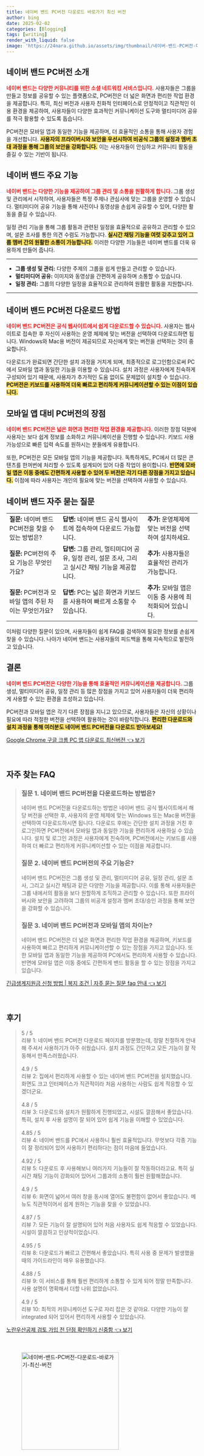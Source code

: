 ```yaml
---
title: 네이버 밴드 PC버전 다운로드 바로가기 최신 버전
author: bing
date: 2025-02-02
categories: [Blogging]
tags: [writing]
render_with_liquid: false
image: 'https://24nara.github.io/assets/img/thumbnail/네이버-밴드-PC버전-다운로드-바로가기-최신-버전.webp'
---
```



<h2 id='네이버_밴드_PC버전_소개'>네이버 밴드 PC버전 소개</h2>

<p><b><span style="color: #ee2323;">네이버 밴드는 다양한 커뮤니티를 위한 소셜 네트워킹 서비스입니다.</span></b> 사용자들은 그룹을 만들고 정보를 공유할 수 있는 플랫폼으로, PC버전은 더 넓은 화면과 편리한 작업 환경을 제공합니다. 특히, 최신 버전과 사용자 친화적 인터페이스로 안정적이고 직관적인 이용 환경을 제공하여, 사용자들이 다양한 효과적인 커뮤니케이션 도구와 멀티미디어 공유를 적극 활용할 수 있도록 돕습니다.</p>

<p>PC버전은 모바일 앱과 동일한 기능을 제공하며, 더 효율적인 소통을 통해 사용자 경험을 개선합니다. <b><span style="background-color: #ffe066;">사용자의 프라이버시와 보안을 우선시하여 비공식 그룹의 설정과 멤버 초대 과정을 통해 그룹의 보안을 강화합니다.</span></b> 이는 사용자들이 안심하고 커뮤니티 활동을 즐길 수 있는 기반이 됩니다.</p>

<h2 id='주요_기능'>네이버 밴드 주요 기능</h2>

<p><b><span style="color: #ee2323;">네이버 밴드는 다양한 기능을 제공하여 그룹 관리 및 소통을 원활하게 합니다.</span></b> 그룹 생성 및 관리에서 시작하여, 사용자들은 특정 주제나 관심사에 맞는 그룹을 운영할 수 있습니다. 멀티미디어 공유 기능을 통해 사진이나 동영상을 손쉽게 공유할 수 있어, 다양한 활동을 즐길 수 있습니다.</p>

<p>일정 관리 기능을 통해 그룹 활동과 관련된 일정을 효율적으로 공유하고 관리할 수 있으며, 설문 조사를 통한 의견 수렴도 가능합니다. <b><span style="background-color: #ffe066;">실시간 채팅 기능을 여럿 갖추고 있어 그룹 멤버 간의 원활한 소통이 가능합니다.</span></b> 이러한 다양한 기능들은 네이버 밴드를 더욱 유용하게 만들어 줍니다.</p>

<hr />

<ul>
    <li><b>그룹 생성 및 관리:</b> 다양한 주제의 그룹을 쉽게 만들고 관리할 수 있습니다.</li>
    <li><b>멀티미디어 공유:</b> 이미지와 동영상을 간편하게 공유하며 소통할 수 있습니다.</li>
    <li><b>일정 관리:</b> 그룹의 다양한 일정을 효율적으로 관리하여 원활한 활동을 지원합니다.</li>
</ul>

<hr />

<h2 id='네이버_밴드_PC버전_다운로드_방법'>네이버 밴드 PC버전 다운로드 방법</h2>

<p><b><span style="color: #ee2323;">네이버 밴드 PC버전은 공식 웹사이트에서 쉽게 다운로드할 수 있습니다.</span></b> 사용자는 웹사이트로 접속한 후 자신이 사용하는 운영 체제에 맞는 버전을 선택하여 다운로드하면 됩니다. Windows와 Mac용 버전이 제공되므로 자신에게 맞는 버전을 선택하는 것이 중요합니다.</p>

<p>다운로드가 완료되면 간단한 설치 과정을 거치게 되며, 최종적으로 로그인함으로써 PC에서 모바일 앱과 동일한 기능을 이용할 수 있습니다. 설치 과정은 사용자에게 친숙하게 구성되어 있기 때문에, 사용자가 추가적인 도움 없이도 문제없이 설치할 수 있습니다. <b><span style="background-color: #ffe066;">PC버전은 키보드를 사용하여 더욱 빠르고 편리하게 커뮤니케이션할 수 있는 이점이 있습니다.</span></b></p>

<h2 id='모바일_앱_대비_PC버전의_장점'>모바일 앱 대비 PC버전의 장점</h2>

<p><b><span style="color: #ee2323;">네이버 밴드 PC버전은 넓은 화면과 편리한 작업 환경을 제공합니다.</span></b> 이러한 장점 덕분에 사용자는 보다 쉽게 정보를 소화하고 커뮤니케이션을 진행할 수 있습니다. 키보드 사용 가능성으로 빠른 입력 속도를 원하시는 분들에게 유용합니다.</p>

<p>또한, PC버전은 모든 모바일 앱의 기능을 제공합니다. 독특하게도, PC에서 더 많은 콘텐츠를 한꺼번에 처리할 수 있도록 설계되어 있어 다중 작업이 용이합니다. <b><span style="background-color: #ffe066;">반면에 모바일 앱은 이동 중에도 간편하게 사용할 수 있어 두 버전은 각기 다른 장점을 가지고 있습니다.</span></b> 이점에 따라 사용자는 개인의 필요에 맞는 버전을 선택하여 사용할 수 있습니다.</p>

<h2 id='자주_묻는_질문'>네이버 밴드 자주 묻는 질문</h2>

<table>
    <tr>
        <td><b>질문:</b> 네이버 밴드 PC버전을 찾을 수 있는 방법은?</td>
        <td><b>답변:</b> 네이버 밴드 공식 웹사이트에 접속하여 다운로드 가능합니다.</td>
        <td><b>추가:</b> 운영체제에 맞는 버전을 선택하여 설치하세요.</td>
    </tr>
    <tr>
        <td><b>질문:</b> PC버전의 주요 기능은 무엇인가요?</td>
        <td><b>답변:</b> 그룹 관리, 멀티미디어 공유, 일정 관리, 설문 조사, 그리고 실시간 채팅 기능을 제공합니다.</td>
        <td><b>추가:</b> 사용자들은 효율적인 관리가 가능합니다.</td>
    </tr>
    <tr>
        <td><b>질문:</b> PC버전과 모바일 앱의 주된 차이는 무엇인가요?</td>
        <td><b>답변:</b> PC는 넓은 화면과 키보드를 사용하여 빠르게 소통할 수 있습니다.</td>
        <td><b>추가:</b> 모바일 앱은 이동 중 사용에 최적화되어 있습니다.</td>
    </tr>
</table>

<p>이처럼 다양한 질문이 있으며, 사용자들이 쉽게 FAQ를 검색하여 필요한 정보를 손쉽게 찾을 수 있습니다. 나아가 네이버 밴드는 사용자들의 피드백을 통해 지속적으로 발전하고 있습니다.</p>

<h2 id='결론'>결론</h2>

<p><b><span style="color: #ee2323;">네이버 밴드 PC버전은 다양한 기능을 통해 효율적인 커뮤니케이션을 제공합니다.</span></b> 그룹 생성, 멀티미디어 공유, 일정 관리 등 많은 장점을 가지고 있어 사용자들이 더욱 편리하게 사용할 수 있는 환경을 조성하고 있습니다.</p>

<p>PC버전과 모바일 앱은 각기 다른 장점을 지니고 있으므로, 사용자들은 자신의 상황이나 필요에 따라 적절한 버전을 선택하여 활용하는 것이 바람직합니다. <b><span style="background-color: #ffe066;">편리한 다운로드와 설치 과정을 통해 여러분도 네이버 밴드 PC버전을 다운로드 받아보세요!</span></b></p>


<p><a class="click-button" title="Google Chrome 구글 크롬 PC 앱 다운로드 최신버전" href="https://24nara.github.io/posts/Google-Chrome-%EA%B5%AC%EA%B8%80-%ED%81%AC%EB%A1%AC-PC-%EC%95%B1-%EB%8B%A4%EC%9A%B4%EB%A1%9C%EB%93%9C-%EC%B5%9C%EC%8B%A0%EB%B2%84%EC%A0%84/" rel="dofollow">Google Chrome 구글 크롬 PC 앱 다운로드 최신버전 👈 보기</a></p><br>
<h2 id='자주_찾는_FAQ'>자주 찾는 FAQ</h2>
<div itemscope="" itemtype="https://schema.org/FAQPage"> 
<blockquote> 
<div itemscope="" itemprop="mainEntity" itemtype="https://schema.org/Question"> 
<h3 itemprop="name">질문 1. 네이버 밴드 PC버전을 다운로드하는 방법은?</h3> 
<div itemscope="" itemprop="acceptedAnswer" itemtype="https://schema.org/Answer"> 
<span itemprop="text"> 
<p>네이버 밴드 PC버전을 다운로드하는 방법은 네이버 밴드 공식 웹사이트에서 해당 버전을 선택한 후, 사용자의 운영 체제에 맞는 Windows 또는 Mac용 버전을 선택하여 다운로드하시면 됩니다. 다운로드 후에는 간단한 설치 과정을 거친 후 로그인하면 PC버전에서 모바일 앱과 동일한 기능을 편리하게 사용하실 수 있습니다. 설치 및 로그인 과정은 사용자에게 친숙하며, PC버전에서는 키보드를 사용하여 더 빠르고 편리하게 커뮤니케이션할 수 있는 이점을 제공합니다.</p> 
</span> 
</div> 
</div> 

<div itemscope="" itemprop="mainEntity" itemtype="https://schema.org/Question"> 
<h3 itemprop="name">질문 2. 네이버 밴드 PC버전의 주요 기능은?</h3> 
<div itemscope="" itemprop="acceptedAnswer" itemtype="https://schema.org/Answer"> 
<span itemprop="text"> 
<p>네이버 밴드 PC버전은 그룹 생성 및 관리, 멀티미디어 공유, 일정 관리, 설문 조사, 그리고 실시간 채팅과 같은 다양한 기능을 제공합니다. 이를 통해 사용자들은 그룹 내에서의 활동을 보다 원할하게 조직하고 관리할 수 있습니다. 또한 프라이버시와 보안을 고려하여 그룹의 비공개 설정과 멤버 초대/승인 과정을 통해 보안을 강화할 수 있습니다.</p> 
</span> 
</div> 
</div> 

<div itemscope="" itemprop="mainEntity" itemtype="https://schema.org/Question"> 
<h3 itemprop="name">질문 3. 네이버 밴드 PC버전과 모바일 앱의 차이는?</h3> 
<div itemscope="" itemprop="acceptedAnswer" itemtype="https://schema.org/Answer"> 
<span itemprop="text"> 
<p>네이버 밴드 PC버전은 더 넓은 화면과 편리한 작업 환경을 제공하며, 키보드를 사용하여 빠르고 편리하게 커뮤니케이션할 수 있는 장점을 가지고 있습니다. 또한 모바일 앱과 동일한 기능을 제공하여 PC에서도 편리하게 사용할 수 있습니다. 반면에 모바일 앱은 이동 중에도 간편하게 밴드 활동을 할 수 있는 장점을 가지고 있습니다.</p> 
</span> 
</div> 
</div> 

</blockquote> 
</div>
<p><a class="click-button" title="긴급생계지원금 신청 방법 | 복지 조건 | 자주 묻는 질문 faq 안내" href="https://24nara.github.io/posts/%EA%B8%B4%EA%B8%89%EC%83%9D%EA%B3%84%EC%A7%80%EC%9B%90%EA%B8%88-%EC%8B%A0%EC%B2%AD-%EB%B0%A9%EB%B2%95-%EB%B3%B5%EC%A7%80-%EC%A1%B0%EA%B1%B4-%EC%9E%90%EC%A3%BC-%EB%AC%BB%EB%8A%94-%EC%A7%88%EB%AC%B8-faq-%EC%95%88%EB%82%B4/" rel="dofollow">긴급생계지원금 신청 방법 | 복지 조건 | 자주 묻는 질문 faq 안내 👈 보기</a></p><br>
<h2 id='후기'>후기</h2>
<div itemscope itemtype="https://schema.org/Product">
  <blockquote>
  <div itemprop="review" itemscope itemtype="https://schema.org/Review">
      <div itemprop="reviewRating" itemscope itemtype="https://schema.org/Rating"> <span itemprop="ratingValue">5</span> / <span itemprop="bestRating">5</span> </div>
      <span itemprop="reviewBody">리뷰 1: 네이버 밴드 PC버전 다운로드 페이지를 방문했는데, 정말 친절하게 안내해 주셔서 사용하기가 아주 쉬웠습니다. 설치 과정도 간단하고 모든 기능이 잘 작동해서 만족스러웠습니다.</span>
  </div>
  <br>
  <div itemprop="review" itemscope itemtype="https://schema.org/Review">
      <div itemprop="reviewRating" itemscope itemtype="https://schema.org/Rating"> <span itemprop="ratingValue">4.9</span> / <span itemprop="bestRating">5</span> </div>
      <span itemprop="reviewBody">리뷰 2: 집에서 편리하게 사용할 수 있는 네이버 밴드 PC버전을 설치했습니다. 화면도 크고 인터페이스가 직관적이라 처음 사용하는 사람도 쉽게 적응할 수 있겠더군요.</span>
  </div>
  <br>
  <div itemprop="review" itemscope itemtype="https://schema.org/Review">
      <div itemprop="reviewRating" itemscope itemtype="https://schema.org/Rating"> <span itemprop="ratingValue">4.8</span> / <span itemprop="bestRating">5</span> </div>
      <span itemprop="reviewBody">리뷰 3: 다운로드와 설치가 원활하게 진행되었고, 시설도 깔끔해서 좋았습니다. 특히, 설치 후 사용 설명이 잘 되어 있어 쉽게 기능을 이해할 수 있었습니다.</span>
  </div>
  <br>
  <div itemprop="review" itemscope itemtype="https://schema.org/Review">
      <div itemprop="reviewRating" itemscope itemtype="https://schema.org/Rating"> <span itemprop="ratingValue">4.85</span> / <span itemprop="bestRating">5</span> </div>
      <span itemprop="reviewBody">리뷰 4: 네이버 밴드를 PC에서 사용하니 훨씬 효율적입니다. 무엇보다 각종 기능이 잘 정리되어 있어 사용하기 편리하다는 점이 마음에 들었습니다.</span>
  </div>
  <br>
  <div itemprop="review" itemscope itemtype="https://schema.org/Review">
      <div itemprop="reviewRating" itemscope itemtype="https://schema.org/Rating"> <span itemprop="ratingValue">4.92</span> / <span itemprop="bestRating">5</span> </div>
      <span itemprop="reviewBody">리뷰 5: 다운로드 후 사용해보니 여러가지 기능들이 잘 작동하더라고요. 특히 실시간 채팅 기능이 강화되어 있어서 그룹과의 소통이 훨씬 원활해졌습니다.</span>
  </div>
  <br>
  <div itemprop="review" itemscope itemtype="https://schema.org/Review">
      <div itemprop="reviewRating" itemscope itemtype="https://schema.org/Rating"> <span itemprop="ratingValue">4.9</span> / <span itemprop="bestRating">5</span> </div>
      <span itemprop="reviewBody">리뷰 6: 화면이 넓어서 여러 창을 동시에 열어도 불편함이 없어서 좋았습니다. 메뉴도 직관적이어서 쉽게 원하는 기능을 찾을 수 있었습니다.</span>
  </div>
  <br>
  <div itemprop="review" itemscope itemtype="https://schema.org/Review">
      <div itemprop="reviewRating" itemscope itemtype="https://schema.org/Rating"> <span itemprop="ratingValue">4.87</span> / <span itemprop="bestRating">5</span> </div>
      <span itemprop="reviewBody">리뷰 7: 모든 기능이 잘 설명되어 있어 처음 사용자도 쉽게 적응할 수 있었습니다. 시설이 깔끔하고 인상적이었습니다.</span>
  </div>
  <br>
  <div itemprop="review" itemscope itemtype="https://schema.org/Review">
      <div itemprop="reviewRating" itemscope itemtype="https://schema.org/Rating"> <span itemprop="ratingValue">4.95</span> / <span itemprop="bestRating">5</span> </div>
      <span itemprop="reviewBody">리뷰 8: 다운로드가 빠르고 간편해서 좋았습니다. 특히 사용 중 문제가 발생했을 때의 가이드라인이 매우 유용했습니다.</span>
  </div>
  <br>
  <div itemprop="review" itemscope itemtype="https://schema.org/Review">
      <div itemprop="reviewRating" itemscope itemtype="https://schema.org/Rating"> <span itemprop="ratingValue">4.88</span> / <span itemprop="bestRating">5</span> </div>
      <span itemprop="reviewBody">리뷰 9: 이 서비스를 통해 훨씬 편리하게 소통할 수 있게 되어 정말 만족합니다. 사용 설명이 명확해서 더할 나위 없었습니다.</span>
  </div>
  <br>
  <div itemprop="review" itemscope itemtype="https://schema.org/Review">
      <div itemprop="reviewRating" itemscope itemtype="https://schema.org/Rating"> <span itemprop="ratingValue">4.9</span> / <span itemprop="bestRating">5</span> </div>
      <span itemprop="reviewBody">리뷰 10: 최적의 커뮤니케이션 도구로 자리 잡은 것 같아요. 다양한 기능이 잘 integrated 되어 있어서 편리하게 사용할 수 있었습니다.</span>
  </div>
  </blockquote>
</div>
<p><a class="click-button" title="노란우산공제 검토 가입 전 단점 확인하기 신중함" href="https://24nara.github.io/posts/%EB%85%B8%EB%9E%80%EC%9A%B0%EC%82%B0%EA%B3%B5%EC%A0%9C-%EA%B2%80%ED%86%A0-%EA%B0%80%EC%9E%85-%EC%A0%84-%EB%8B%A8%EC%A0%90-%ED%99%95%EC%9D%B8%ED%95%98%EA%B8%B0-%EC%8B%A0%EC%A4%91%ED%95%A8/" rel="dofollow">노란우산공제 검토 가입 전 단점 확인하기 신중함 👈 보기</a></p><br>
<figure class="image"><img src="https://24nara.github.io/assets/img/thumbnail/네이버-밴드-PC버전-다운로드-바로가기-최신-버전.webp" alt="네이버-밴드-PC버전-다운로드-바로가기-최신-버전" width="256" height="256"></figure>